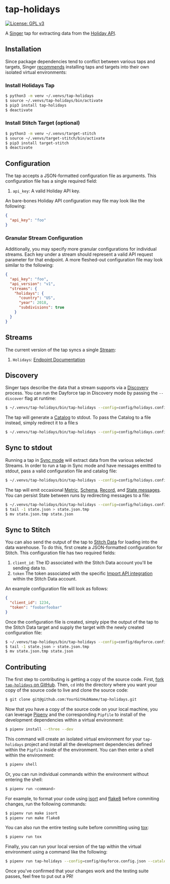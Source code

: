 # tap-holidays
[![License: GPL v3](https://img.shields.io/badge/License-GPLv3-blue.svg)](https://www.gnu.org/licenses/gpl-3.0)

A [Singer](https://www.singer.io/) tap for extracting data from the [Holiday API](https://holidayapi.com/docs).

## Installation

Since package dependencies tend to conflict between various taps and targets, Singer [recommends](https://github.com/singer-io/getting-started/blob/master/docs/RUNNING_AND_DEVELOPING.md#running-singer-with-python) installing taps and targets into their own isolated virtual environments:

### Install Holidays Tap

```bash
$ python3 -m venv ~/.venvs/tap-holidays
$ source ~/.venvs/tap-holidays/bin/activate
$ pip3 install tap-holidays
$ deactivate
```

### Install Stitch Target (optional)

```bash
$ python3 -m venv ~/.venvs/target-stitch
$ source ~/.venvs/target-stitch/bin/activate
$ pip3 install target-stitch
$ deactivate
```

## Configuration

The tap accepts a JSON-formatted configuration file as arguments. This configuration file has a single required field:

1. `api_key`: A valid Holiday API key.

An bare-bones Holiday API configuration may file may look like the following:

```json
{
  "api_key": "foo"
}
```

### Granular Stream Configuration

Additionally, you may specify more granular configurations for individual streams. Each key under a stream should represent a valid API request parameter for that endpoint. A more fleshed-out configuration file may look similar to the following:

```json
{
  "api_key": "foo",
  "api_version": "v1",
  "streams": {
    "holidays": {
      "country": "US",
      "year": 2018,
      "subdivisions": true
    }
  }
}
```

## Streams

The current version of the tap syncs a single [Stream](https://github.com/singer-io/getting-started/blob/master/docs/SYNC_MODE.md#streams):
1. `Holidays`: [Endpoint Documentation](https://holidayapi.com/docs)

## Discovery

Singer taps describe the data that a stream supports via a [Discovery](https://github.com/singer-io/getting-started/blob/master/docs/DISCOVERY_MODE.md#discovery-mode) process. You can run the Dayforce tap in Discovery mode by passing the `--discover` flag at runtime:

```bash
$ ~/.venvs/tap-holidays/bin/tap-holidays --config=config/holidays.config.json --discover
```

The tap will generate a [Catalog](https://github.com/singer-io/getting-started/blob/master/docs/DISCOVERY_MODE.md#the-catalog) to stdout. To pass the Catalog to a file instead, simply redirect it to a file:s

```bash
$ ~/.venvs/tap-holidays/bin/tap-holidays --config=config/holidays.config.json --discover > catalog.json
```

## Sync to stdout

Running a tap in [Sync mode](https://github.com/singer-io/getting-started/blob/master/docs/SYNC_MODE.md#sync-mode) will extract data from the various selected Streams. In order to run a tap in Sync mode and have messages emitted to stdout, pass a valid configuration file and catalog file:

```bash
$ ~/.venvs/tap-holidays/bin/tap-holidays --config=config/holidays.config.json --catalog=catalog.json
```

The tap will emit occasional [Metric](https://github.com/singer-io/getting-started/blob/master/docs/SYNC_MODE.md#metric-messages), [Schema](https://github.com/singer-io/getting-started/blob/master/docs/SPEC.md#schema-message), [Record](https://github.com/singer-io/getting-started/blob/master/docs/SPEC.md#record-message), and [State messages](https://github.com/singer-io/getting-started/blob/master/docs/SPEC.md#state-message). You can persist State between runs by redirecting messages to a file:

```bash
$ ~/.venvs/tap-holidays/bin/tap-holidays --config=config/holidays.config.json --catalog=catalog.json >> state.json
$ tail -1 state.json > state.json.tmp
$ mv state.json.tmp state.json
```

## Sync to Stitch

You can also send the output of the tap to [Stitch Data](https://www.stitchdata.com/) for loading into the data warehouse. To do this, first create a JSON-formatted configuration for Stitch. This configuration file has two required fields:
1. `client_id`: The ID associated with the Stitch Data account you'll be sending data to.
2. `token` The token associated with the specific [Import API integration](https://www.stitchdata.com/docs/integrations/import-api/) within the Stitch Data account.

An example configuration file will look as follows:

```json
{
  "client_id": 1234,
  "token": "foobarfoobar"
}
```

Once the configuration file is created, simply pipe the output of the tap to the Stitch Data target and supply the target with the newly created configuration file:

```bash
$ ~/.venvs/tap-holidays/bin/tap-holidays --config=config/dayforce.config.json --catalog=catalog.json --state=state.json | ~/.venvs/target-stitch/bin/target-stitch --config=config/stitch.config.json >> state.json
$ tail -1 state.json > state.json.tmp
$ mv state.json.tmp state.json
```

## Contributing

The first step to contributing is getting a copy of the source code. First, [fork `tap-holidays` on GitHub](https://github.com/goodeggs/tap-holidays/fork). Then, `cd` into the directory where you want your copy of the source code to live and clone the source code:

```bash
$ git clone git@github.com:YourGitHubName/tap-holidays.git
```

Now that you have a copy of the source code on your local machine, you can leverage [Pipenv](https://docs.pipenv.org/en/latest/) and the corresponding `Pipfile` to install of the development dependencies within a virtual environment:

```bash
$ pipenv install --three --dev
```

This command will create an isolated virtual environment for your `tap-holidays` project and install all the development dependencies defined within the `Pipfile` inside of the environment. You can then enter a shell within the environment:

```bash
$ pipenv shell
```

Or, you can run individual commands within the environment without entering the shell:

```bash
$ pipenv run <command>
```

For example, to format your code using [isort](https://github.com/timothycrosley/isort) and [flake8](http://flake8.pycqa.org/en/latest/index.html) before commiting changes, run the following commands:

```bash
$ pipenv run make isort
$ pipenv run make flake8
```

You can also run the entire testing suite before committing using [tox](https://tox.readthedocs.io/en/latest/):

```bash
$ pipenv run tox
```

Finally, you can run your local version of the tap within the virtual environment using a command like the following:

```bash
$ pipenv run tap-holidays --config=config/dayforce.config.json --catalog=catalog.json
```

Once you've confirmed that your changes work and the testing suite passes, feel free to put out a PR!
